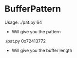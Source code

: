 # BufferPattern

Usage:
./pat.py 64
 - Will give you the pattern

./pat.py 0x72413772
 - Will give you the buffer length
